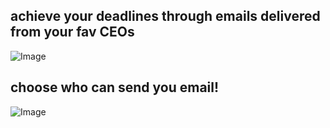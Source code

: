 ## achieve your deadlines through emails delivered from your fav CEOs
![Image](https://github.com/user-attachments/assets/8a83a0e6-ffdd-4824-a3a4-4d04aa0925d7)
## choose who can send you email!
![Image](https://github.com/user-attachments/assets/8a83a0e6-ffdd-4824-a3a4-4d04aa0925d7)

